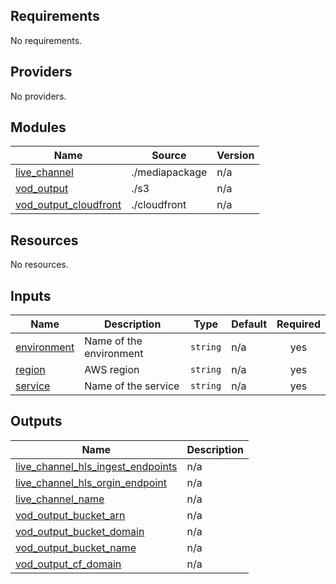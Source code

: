 <!-- BEGIN_TF_DOCS -->
## Requirements

No requirements.

## Providers

No providers.

## Modules

| Name | Source | Version |
|------|--------|---------|
| <a name="module_live_channel"></a> [live\_channel](#module\_live\_channel) | ./mediapackage | n/a |
| <a name="module_vod_output"></a> [vod\_output](#module\_vod\_output) | ./s3 | n/a |
| <a name="module_vod_output_cloudfront"></a> [vod\_output\_cloudfront](#module\_vod\_output\_cloudfront) | ./cloudfront | n/a |

## Resources

No resources.

## Inputs

| Name | Description | Type | Default | Required |
|------|-------------|------|---------|:--------:|
| <a name="input_environment"></a> [environment](#input\_environment) | Name of the environment | `string` | n/a | yes |
| <a name="input_region"></a> [region](#input\_region) | AWS region | `string` | n/a | yes |
| <a name="input_service"></a> [service](#input\_service) | Name of the service | `string` | n/a | yes |

## Outputs

| Name | Description |
|------|-------------|
| <a name="output_live_channel_hls_ingest_endpoints"></a> [live\_channel\_hls\_ingest\_endpoints](#output\_live\_channel\_hls\_ingest\_endpoints) | n/a |
| <a name="output_live_channel_hls_orgin_endpoint"></a> [live\_channel\_hls\_orgin\_endpoint](#output\_live\_channel\_hls\_orgin\_endpoint) | n/a |
| <a name="output_live_channel_name"></a> [live\_channel\_name](#output\_live\_channel\_name) | n/a |
| <a name="output_vod_output_bucket_arn"></a> [vod\_output\_bucket\_arn](#output\_vod\_output\_bucket\_arn) | n/a |
| <a name="output_vod_output_bucket_domain"></a> [vod\_output\_bucket\_domain](#output\_vod\_output\_bucket\_domain) | n/a |
| <a name="output_vod_output_bucket_name"></a> [vod\_output\_bucket\_name](#output\_vod\_output\_bucket\_name) | n/a |
| <a name="output_vod_output_cf_domain"></a> [vod\_output\_cf\_domain](#output\_vod\_output\_cf\_domain) | n/a |
<!-- END_TF_DOCS -->